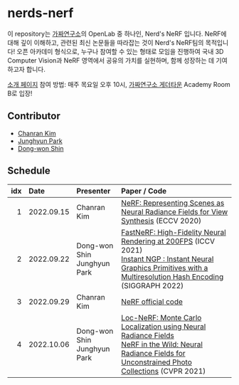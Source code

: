 # nerds-nerf

이 repository는 [가짜연구소](https://pseudo-lab.com)의 OpenLab 중 하나인, Nerd's NeRF 입니다.
NeRF에 대해 깊이 이해하고, 관련된 최신 논문들을 따라잡는 것이 Nerd's NeRF팀의 목적입니다! 오픈 아카데미 형식으로, 누구나 참여할 수 있는 형태로 모임을 진행하여 국내 3D Computer Vision과 NeRF 영역에서 공유의 가치를 실현하며, 함께 성장하는 데 기여하고자 합니다.

[소개 페이지](https://pseudo-lab.com/Nerd-s-NeRF-2efcb794acbb4a04880d09b162d123aa)
참여 방법: 매주 목요일 오후 10시, [가짜연구소 게더타운](https://bit.ly/3OblLdy) Academy Room B로 입장!

## Contributor

- [Chanran Kim](https://www.youtube.com/channel/UCWnc2XGGO9EqNcuXP-FVsuw)
- [Junghyun Park](https://www.youtube.com/channel/UCjNHFyqcXtSLS4vXBa3Nh6A)
- [Dong-won Shin](https://www.youtube.com/c/SLAMKR)

## Schedule

| idx |    Date    | Presenter                          | Paper / Code                                                                            |
|----:|:-----------|:-----------------------------------|:----------------------------------------------------------------------------------------|
| 1   | 2022.09.15 | Chanran Kim                        | [NeRF: Representing Scenes as Neural Radiance Fields for View Synthesis](https://arxiv.org/abs/2003.08934) (ECCV 2020)      |
| 2   | 2022.09.22 | Dong-won Shin <br /> Junghyun Park | [FastNeRF: High-Fidelity Neural Rendering at 200FPS](https://ieeexplore.ieee.org/document/9710021) (ICCV 2021) <br /> [Instant NGP : Instant Neural Graphics Primitives with a Multiresolution Hash Encoding](https://nvlabs.github.io/instant-ngp/) (SIGGRAPH 2022) |
| 3   | 2022.09.29 | Chanran Kim                        | [NeRF official code](https://github.com/bmild/nerf)      |
| 4   | 2022.10.06 | Dong-won Shin <br /> Junghyun Park | [Loc-NeRF: Monte Carlo Localization using Neural Radiance Fields](https://arxiv.org/abs/2209.09050) <br /> [NeRF in the Wild: Neural Radiance Fields for Unconstrained Photo Collections](https://arxiv.org/abs/2008.02268) (CVPR 2021) |

